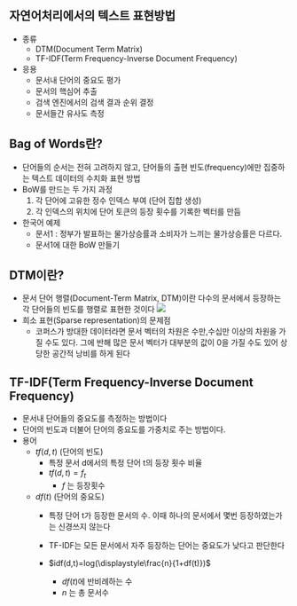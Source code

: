 ## 자연어처리에서의 텍스트 표현방법
- 종류
	- DTM(Document Term Matrix)
	- TF-IDF(Term Frequency-Inverse Document Frequency)
- 응용
	- 문서내 단어의 중요도 평가
	- 문서의 핵심어 추출
	- 검색 엔진에서의 검색 결과 순위 결정
	- 문서들간 유사도 측정


## Bag of Words란?  
- 단어들의 순서는 전혀 고려하지 않고, 단어들의 출현 빈도(frequency)에만 집중하는 텍스트 데이터의 수치화 표현 방법  
- BoW를 만드는 두 가지 과정  
	 1.  각 단어에 고유한 정수 인덱스 부여  (단어 집합 생성)  
	 2.   각 인덱스의 위치에 단어 토큰의 등장 횟수를 기록한 벡터를 만듬  
- 한국어 예제  
	- 문서1 : 정부가 발표하는 물가상승률과 소비자가 느끼는 물가상승률은 다르다.  
	- 문서1에 대한 BoW 만들기
	

## DTM이란?
- 문서 단어 행렬(Document-Term Matrix, DTM)이란 다수의 문서에서 등장하는 각 단어들의 빈도를 행렬로 표현한 것이다
![](DTM.png)
- 희소 표현(Sparse representation)의 문제점
	- 코퍼스가 방대한 데이터라면 문서 벡터의 차원은 수만,수십만 이상의 차원을 가질 수도 있다. 그에 반해 많은 문서 벡터가 대부분의 값이 0을 가질 수도 있어 상당한 공간적 낭비를 하게 된다


## TF-IDF(Term Frequency-Inverse Document Frequency)
- 문서내 단어들의 중요도를 측정하는 방법이다
- 단어의 빈도과 더불어 단어의 중요도를 가중치로 주는 방법이다.
- 용어
	- $tf(d,t)$ (단어의 빈도)
		- 특정 문서 d에서의 특정 단어 t의 등장 횟수 비율
		- $tf(d,t)=f_t$  
			- $f$ 는 등장횟수
	- $df(t)$ (단어의 중요도) 
		- 특정 단어 t가 등장한 문서의 수. 이때 하나의 문서에서 몇번 등장하였는가는 신경쓰지 않는다
		- TF-IDF는 모든 문서에서 자주 등장하는 단어는 중요도가 낮다고 판단한다
		
		- $idf(d,t)=log(\displaystyle\frac{n}{1+df(t)})$
			- $df(t)$에 반비례하는 수
			- $n$ 는 총 문서수

